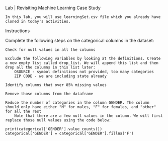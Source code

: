 Lab | Revisiting Machine Learning Case Study

    In this lab, you will use learningSet.csv file which you already have cloned in today's activities.

Instructions

Complete the following steps on the categorical columns in the dataset:

    Check for null values in all the columns

    Exclude the following variables by looking at the definitions. Create a new empty list called drop_list. We will append this list and then drop all the columns in this list later:
        OSOURCE - symbol definitions not provided, too many categories
        ZIP CODE - we are including state already

    Identify columns that over 85% missing values

    Remove those columns from the dataframe

    Reduce the number of categories in the column GENDER. The column should only have either "M" for males, "F" for females, and "other" for all the rest
        Note that there are a few null values in the column. We will first replace those null values using the code below:

    print(categorical['GENDER'].value_counts())
    categorical['GENDER'] = categorical['GENDER'].fillna('F')
